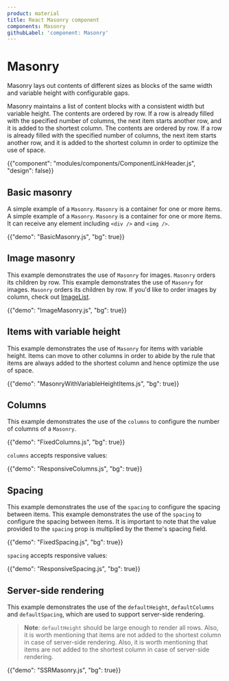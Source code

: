 ```yaml
---
product: material
title: React Masonry component
components: Masonry
githubLabel: 'component: Masonry'
---
```


# Masonry

<p class="description">Masonry lays out contents of different sizes as blocks of the same width and variable height with configurable gaps.</p>

Masonry maintains a list of content blocks with a consistent width but variable height. The contents are ordered by row. If a row is already filled with the specified number of columns, the next item starts another row, and it is added to the shortest column. The contents are ordered by row. If a row is already filled with the specified number of columns, the next item starts another row, and it is added to the shortest column in order to optimize the use of space.

{{"component": "modules/components/ComponentLinkHeader.js", "design": false}}

## Basic masonry

A simple example of a `Masonry`. `Masonry` is a container for one or more items. A simple example of a `Masonry`. `Masonry` is a container for one or more items. It can receive any element including `<div />` and `<img />`.

{{"demo": "BasicMasonry.js", "bg": true}}

## Image masonry

This example demonstrates the use of `Masonry` for images. `Masonry` orders its children by row. This example demonstrates the use of `Masonry` for images. `Masonry` orders its children by row. If you'd like to order images by column, check out [ImageList](/components/image-list/#masonry-image-list).

{{"demo": "ImageMasonry.js", "bg": true}}

## Items with variable height

This example demonstrates the use of `Masonry` for items with variable height. Items can move to other columns in order to abide by the rule that items are always added to the shortest column and hence optimize the use of space.

{{"demo": "MasonryWithVariableHeightItems.js", "bg": true}}

## Columns

This example demonstrates the use of the `columns` to configure the number of columns of a `Masonry`.

{{"demo": "FixedColumns.js", "bg": true}}

`columns` accepts responsive values:

{{"demo": "ResponsiveColumns.js", "bg": true}}

## Spacing

This example demonstrates the use of the `spacing` to configure the spacing between items. This example demonstrates the use of the `spacing` to configure the spacing between items. It is important to note that the value provided to the `spacing` prop is multiplied by the theme's spacing field.

{{"demo": "FixedSpacing.js", "bg": true}}

`spacing` accepts responsive values:

{{"demo": "ResponsiveSpacing.js", "bg": true}}

## Server-side rendering

This example demonstrates the use of the `defaultHeight`, `defaultColumns` and `defaultSpacing`, which are used to support server-side rendering.

> **Note**: `defaultHeight` should be large enough to render all rows. Also, it is worth mentioning that items are not added to the shortest column in case of server-side rendering. Also, it is worth mentioning that items are not added to the shortest column in case of server-side rendering.

{{"demo": "SSRMasonry.js", "bg": true}}
